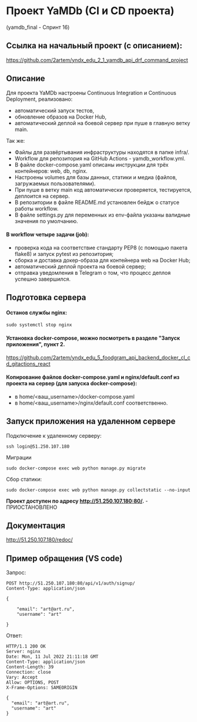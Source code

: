# Проект YaMDb (CI и CD проекта)
 <!--
![example workflow](https://github.com/2artem/yamdb_final/actions/workflows/yamdb_workflow.yml/badge.svg)
-->

(yamdb_final - Спринт 16)

## Ссылка на начальный проект (с описанием):

https://github.com/2artem/yndx_edu_2_1_yamdb_api_drf_command_project

## Описание
Для проекта YaMDb настроены Continuous Integration и Continuous Deployment, реализовано:
 * автоматический запуск тестов,
 * обновление образов на Docker Hub,
 * автоматический деплой на боевой сервер при пуше в главную ветку main.
 
Так же:
 * Файлы для развёртывания инфраструктуры находятся в папке infra/.
 * Workflow для репозитория на GitHub Actions - yamdb_workflow.yml.
 * В файле docker-compose.yaml описаны инструкции для трёх контейнеров: web, db, nginx.
 * Настроены volumes для базы данных, статики и медиа (файлов, загружаемых пользователями).
 * При пуше в ветку main код автоматически проверяется, тестируется, деплоится на сервер.
 * В репозитории в файле README.md установлен бейдж о статусе работы workflow.
 * В файле settings.py для переменных из env-файла указаны валидные значения по умолчанию.


#### В workflow четыре задачи (job):
 * проверка кода на соответствие стандарту PEP8 (с помощью пакета flake8) и запуск pytest из репозитория;
 * сборка и доставка докер-образа для контейнера web на Docker Hub;
 * автоматический деплой проекта на боевой сервер;
 * отправка уведомления в Telegram о том, что процесс деплоя успешно завершился.

## Подготовка сервера
#### Останов службы nginx:

```
sudo systemctl stop nginx
```

#### Установка docker-compose, можно посмотреть в разделе "Запуск приложения", пункт 2.

https://github.com/2artem/yndx_edu_5_foodgram_api_backend_docker_cl_cd_gitactions_react

#### Копирование файлов docker-compose.yaml и nginx/default.conf из проекта на сервер (для запуска docker-compose):
 * в home/<ваш_username>/docker-compose.yaml
 * в home/<ваш_username>/nginx/default.conf соответственно.


## Запуск приложения на удаленном сервере
Подключение к удаленному серверу:
```
ssh login@51.250.107.180
```
Миграции
```
sudo docker-compose exec web python manage.py migrate
```
Сбор статики:
```
sudo docker-compose exec web python manage.py collectstatic --no-input
```

 **Проект доступен по адресу http://51.250.107.180:80/.** - ПРИОСТАНОВЛЕНО



## Документация
http://51.250.107.180/redoc/



## Пример обращения (VS code)
Запрос:
```
POST http://51.250.107.180:80/api/v1/auth/signup/
Content-Type: application/json

{

    "email": "art@art.ru",
    "username": "art"

}
```
Ответ:
```
HTTP/1.1 200 OK
Server: nginx
Date: Mon, 11 Jul 2022 21:11:18 GMT
Content-Type: application/json
Content-Length: 39
Connection: close
Vary: Accept
Allow: OPTIONS, POST
X-Frame-Options: SAMEORIGIN

{
  "email": "art@art.ru",
  "username": "art"
}
```
